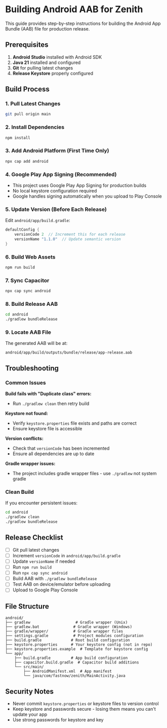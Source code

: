 # Building Android AAB for Zenith

This guide provides step-by-step instructions for building the Android App Bundle (AAB) file for production release.

## Prerequisites

1. **Android Studio** installed with Android SDK
2. **Java 21** installed and configured
3. **Git** for pulling latest changes
4. **Release Keystore** properly configured

## Build Process

### 1. Pull Latest Changes
```bash
git pull origin main
```

### 2. Install Dependencies
```bash
npm install
```

### 3. Add Android Platform (First Time Only)
```bash
npx cap add android
```

### 4. Google Play App Signing (Recommended)
- This project uses Google Play App Signing for production builds
- No local keystore configuration required
- Google handles signing automatically when you upload to Play Console

### 5. Update Version (Before Each Release)
Edit `android/app/build.gradle`:
```gradle
defaultConfig {
    versionCode 2  // Increment this for each release
    versionName "1.1.0"  // Update semantic version
}
```

### 6. Build Web Assets
```bash
npm run build
```

### 7. Sync Capacitor
```bash
npx cap sync android
```

### 8. Build Release AAB
```bash
cd android
./gradlew bundleRelease
```

### 9. Locate AAB File
The generated AAB will be at:
```
android/app/build/outputs/bundle/release/app-release.aab
```

## Troubleshooting

### Common Issues

**Build fails with "Duplicate class" errors:**
- Run `./gradlew clean` then retry build

**Keystore not found:**
- Verify `keystore.properties` file exists and paths are correct
- Ensure keystore file is accessible

**Version conflicts:**
- Check that `versionCode` has been incremented
- Ensure all dependencies are up to date

**Gradle wrapper issues:**
- The project includes gradle wrapper files - use `./gradlew` not system gradle

### Clean Build
If you encounter persistent issues:
```bash
cd android
./gradlew clean
./gradlew bundleRelease
```

## Release Checklist

- [ ] Git pull latest changes
- [ ] Increment `versionCode` in `android/app/build.gradle`
- [ ] Update `versionName` if needed
- [ ] Run `npm run build`
- [ ] Run `npx cap sync android`
- [ ] Build AAB with `./gradlew bundleRelease`
- [ ] Test AAB on device/emulator before uploading
- [ ] Upload to Google Play Console

## File Structure

```
android/
├── gradlew                    # Gradle wrapper (Unix)
├── gradlew.bat               # Gradle wrapper (Windows)
├── gradle/wrapper/           # Gradle wrapper files
├── settings.gradle           # Project modules configuration
├── build.gradle             # Root build configuration
├── keystore.properties      # Your keystore config (not in repo)
├── keystore.properties.example  # Template for keystore config
└── app/
    ├── build.gradle         # App build configuration
    ├── capacitor.build.gradle  # Capacitor build additions
    └── src/main/
        ├── AndroidManifest.xml  # App manifest
        └── java/com/fastnow/zenith/MainActivity.java
```

## Security Notes

- Never commit `keystore.properties` or keystore files to version control
- Keep keystore and passwords secure - losing them means you can't update your app
- Use strong passwords for keystore and key